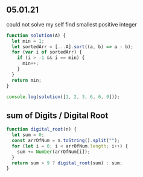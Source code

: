 ## 05.01.21

could not solve my self
find smallest positive integer

```js
function solution(A) {
  let min = 1;
  let sortedArr = [...A].sort((a, b) => a - b);
  for (var i of sortedArr) {
    if (i > -1 && i == min) {
      min++;
    }
  }
  return min;
}

console.log(solution([1, 2, 3, 6, 6, 0]));
```

## sum of Digits / Digital Root

```js
function digital_root(n) {
  let sum = 0;
  const arrOfNum = n.toString().split("");
  for (let i = 0; i < arrOfNum.length; i++) {
    sum += Number(arrOfNum[i]);
  }
  return sum > 9 ? digital_root(sum) : sum;
}
```
